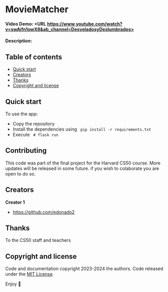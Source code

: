 
# MovieMatcher
#### Video Demo:  <URL https://www.youtube.com/watch?v=swAifn1owX8&ab_channel=DesveladosyDeslumbrados>
#### Description:

## Table of contents

- [Quick start](#quick-start)
- [Creators](#creators)
- [Thanks](#thanks)
- [Copyright and license](#copyright-and-license)


## Quick start

To use the app:

- Copy the repository
- Install the dependencies using ``` pip install -r requirements.txt```
- Execute ``` # flask run```


## Contributing

This code was part of the final project for the Harvard CS50 course. More updates will be released in some future. if you wish to colaborate you are open to do so. 

## Creators

**Creator 1**

- <https://github.com/edonado2>

## Thanks

To the CS50 staff and teachers

## Copyright and license

Code and documentation copyright 2023-2024 the authors. Code released under the [MIT License](https://reponame/blob/master/LICENSE).

Enjoy :metal: